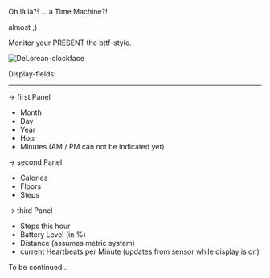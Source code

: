 Oh là là?! ... a Time Machine?!

almost ;)

Monitor your PRESENT the bttf-style.

<img src="version101.screenshot.png" alt="DeLorean-clockface">

Display-fields:
_________________
-> first Panel
- Month
- Day
- Year
- Hour
- Minutes (AM / PM can not be indicated yet)

-> second Panel
- Calories
- Floors
- Steps

-> third Panel
- Steps this hour
- Battery Level (in %)
- Distance (assumes metric system)
- current Heartbeats per Minute (updates from sensor while display is on)

To be continued...
